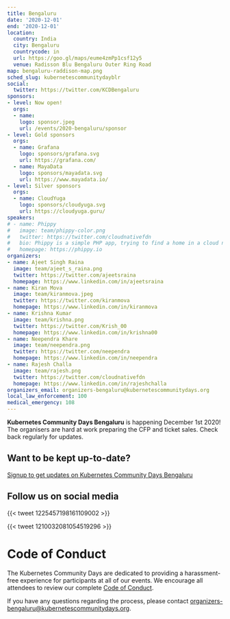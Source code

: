 ```yaml
---
title: Bengaluru
date: '2020-12-01'
end: '2020-12-01'
location:
  country: India
  city: Bengaluru
  countrycode: in
  url: https://goo.gl/maps/eume4zmPp1csf12y5
  venue: Radisson Blu Bengaluru Outer Ring Road
map: bengaluru-raddison-map.png
sched_slug: kubernetescommunitydayblr
social:
  twitter: https://twitter.com/KCDBengaluru
sponsors:
- level: Now open!
  orgs:
  - name:
    logo: sponsor.jpeg
    url: /events/2020-bengaluru/sponsor
- level: Gold sponsors
  orgs:
  - name: Grafana
    logo: sponsors/grafana.svg
    url: https://grafana.com/
  - name: MayaData
    logo: sponsors/mayadata.svg
    url: https://www.mayadata.io/
- level: Silver sponsors
  orgs:
  - name: CloudYuga
    logo: sponsors/cloudyuga.svg
    url: https://cloudyuga.guru/
speakers:
# - name: Phippy
#   image: team/phippy-color.png
#   twitter: https://twitter.com/cloudnativefdn
#   bio: Phippy is a simple PHP app, trying to find a home in a cloud native world.
#   homepage: https://phippy.io
organizers:
- name: Ajeet Singh Raina
  image: team/ajeet_s_raina.png
  twitter: https://twitter.com/ajeetsraina
  homepage: https://www.linkedin.com/in/ajeetsraina
- name: Kiran Mova
  image: team/kiranmova.jpeg
  twitter: https://twitter.com/kiranmova
  homepage: https://www.linkedin.com/in/kiranmova
- name: Krishna Kumar
  image: team/krishna.png
  twitter: https://twitter.com/Krish_00
  homepage: https://www.linkedin.com/in/krishna00
- name: Neependra Khare
  image: team/neependra.png
  twitter: https://twitter.com/neependra
  homepage: https://www.linkedin.com/in/neependra
- name: Rajesh Challa
  image: team/rajesh.png
  twitter: https://twitter.com/cloudnativefdn
  homepage: https://www.linkedin.com/in/rajeshchalla
organizers_email: organizers-bengaluru@kubernetescommunitydays.org
local_law_enforcement: 100
medical_emergency: 108
---
```


**Kubernetes Community Days Bengaluru** is happening December 1st 2020! The organisers are hard at work preparing the CFP and ticket sales. Check back regularly for updates.

## Want to be kept up-to-date?

[Signup to get updates on Kubernetes Community Days Bengaluru](https://bit.ly/kcdblr2020)

## Follow us on social media

{{< tweet 1225457198161109002 >}}

{{< tweet 1210032081054519296 >}}

# Code of Conduct

The Kubernetes Community Days are dedicated to providing a harassment-free experience for participants at all of our events. We encourage all attendees to review our complete [Code of Conduct](/code-of-conduct/).

If you have any questions regarding the process, please contact [organizers-bengaluru@kubernetescommunitydays.org](mailto:organizers-bengaluru@kubernetescommunitydays.org).
